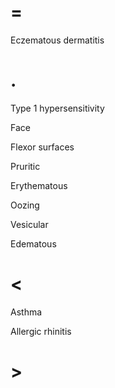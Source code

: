 # =

Eczematous dermatitis

# .

Type 1 hypersensitivity

Face

Flexor surfaces

Pruritic

Erythematous

Oozing

Vesicular

Edematous

# <

Asthma

Allergic rhinitis

# >
